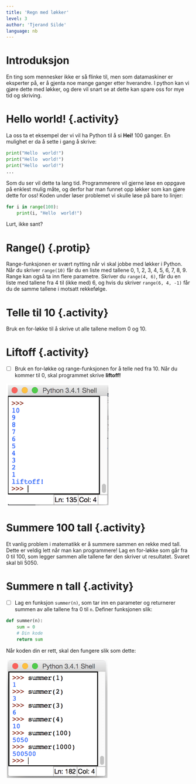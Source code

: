 ```yaml
---
title: 'Regn med løkker'
level: 3
author: 'Tjerand Silde'
language: nb
---
```



# Introduksjon
En ting som mennesker ikke er så flinke til, men som datamaskiner er eksperter
på, er å gjenta noe mange ganger etter hverandre. I python kan vi gjøre dette
med løkker, og dere vil snart se at dette kan spare oss for mye tid og
skriving.

# Hello world! {.activity}
La oss ta et eksempel der vi vil ha Python til å si **Hei!** 100 ganger. En
mulighet er da å sette i gang å skrive:

```python
print("Hello  world!")
print("Hello  world!")
print("Hello  world!")
...
```
Som du ser vil dette ta lang tid. Programmerere vil gjerne løse en oppgave
på enklest mulig måte, og derfor har man funnet opp løkker som kan gjøre dette for oss! Koden under løser problemet vi skulle løse på bare to linjer:

```python
for i in range(100):
    print(i, "Hello  world!")
```

Lurt, ikke sant?

# Range() {.protip}
Range-funksjonen er svært nytting når vi skal jobbe med løkker i Python. Når
du skriver `range(10)` får du en liste med tallene 0, 1, 2, 3, 4, 5, 6, 7, 8,
9. Range kan også ta inn flere parametre. Skriver du `range(4, 6)`, får
du en liste med tallene fra 4 til (ikke med) 6, og hvis du skriver
`range(6, 4, -1)` får du de samme tallene i motsatt rekkefølge.

# Telle til 10 {.activity}
Bruk en for-løkke til å skrive ut alle tallene mellom 0 og 10.

# Liftoff {.activity}
- [ ] Bruk en for-løkke og range-funksjonen for å telle ned fra 10. Når du kommer
til 0, skal programmet skrive **liftoff!**

![Bilde av program som teller ned til liftoff](liftoff.png)

# Summere 100 tall {.activity}
Et vanlig problem i matematikk er å summere sammen en rekke med tall. Dette
er veldig lett når man kan programmere! Lag en for-løkke som går fra 0 til
100, som legger sammen alle tallene før den skriver ut resultatet. Svaret skal
bli 5050.

# Summere n tall {.activity}
- [ ] Lag en funksjon `summer(n)`, som tar inn en parameter og returnerer summen av
alle tallene fra 0 til `n`. Definer funksjonen slik:

```python
def summer(n):
    sum = 0
    # Din kode
    return sum
```

Når koden din er rett, skal den fungere slik som dette:

![Bilde av summering av tallrekker med python](summer.png)
